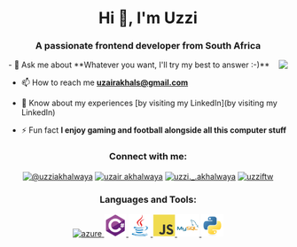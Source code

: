 <h1 align="center">Hi 👋, I'm Uzzi</h1>
<h3 align="center">A passionate frontend developer from South Africa</h3>
<img align="right" src="https://media.tenor.com/GfSX-u7VGM4AAAAC/coding.gif"></img>
- 💬 Ask me about **Whatever you want, I'll try my best to answer :-)**

- 📫 How to reach me **uzairakhals@gmail.com**

- 📄 Know about my experiences [by visiting my LinkedIn](by visiting my LinkedIn)

- ⚡ Fun fact **I enjoy gaming and football alongside all this computer stuff**

<h3 align="center">Connect with me:</h3>
<p align="center">
<a href="https://twitter.com/@uzziakhalwaya" target="blank"><img align="center" src="https://raw.githubusercontent.com/rahuldkjain/github-profile-readme-generator/master/src/images/icons/Social/twitter.svg" alt="@uzziakhalwaya" height="30" width="40" /></a>
<a href="https://linkedin.com/in/uzair akhalwaya" target="blank"><img align="center" src="https://raw.githubusercontent.com/rahuldkjain/github-profile-readme-generator/master/src/images/icons/Social/linked-in-alt.svg" alt="uzair akhalwaya" height="30" width="40" /></a>
<a href="https://instagram.com/uzzi._.akhalwaya" target="blank"><img align="center" src="https://raw.githubusercontent.com/rahuldkjain/github-profile-readme-generator/master/src/images/icons/Social/instagram.svg" alt="uzzi._.akhalwaya" height="30" width="40" /></a>
<a href="https://www.youtube.com/c/uzziftw" target="blank"><img align="center" src="https://raw.githubusercontent.com/rahuldkjain/github-profile-readme-generator/master/src/images/icons/Social/youtube.svg" alt="uzziftw" height="30" width="40" /></a>
</p>

<h3 align="center">Languages and Tools:</h3>
<p align="center"> <a href="https://azure.microsoft.com/en-in/" target="_blank" rel="noreferrer"> <img src="https://www.vectorlogo.zone/logos/microsoft_azure/microsoft_azure-icon.svg" alt="azure" width="40" height="40"/> </a> <a href="https://www.w3schools.com/cs/" target="_blank" rel="noreferrer"> <img src="https://raw.githubusercontent.com/devicons/devicon/master/icons/csharp/csharp-original.svg" alt="csharp" width="40" height="40"/> </a> <a href="https://www.java.com" target="_blank" rel="noreferrer"> <img src="https://raw.githubusercontent.com/devicons/devicon/master/icons/java/java-original.svg" alt="java" width="40" height="40"/> </a> <a href="https://developer.mozilla.org/en-US/docs/Web/JavaScript" target="_blank" rel="noreferrer"> <img src="https://raw.githubusercontent.com/devicons/devicon/master/icons/javascript/javascript-original.svg" alt="javascript" width="40" height="40"/> </a> <a href="https://www.mysql.com/" target="_blank" rel="noreferrer"> <img src="https://raw.githubusercontent.com/devicons/devicon/master/icons/mysql/mysql-original-wordmark.svg" alt="mysql" width="40" height="40"/> </a> <a href="https://www.python.org" target="_blank" rel="noreferrer"> <img src="https://raw.githubusercontent.com/devicons/devicon/master/icons/python/python-original.svg" alt="python" width="40" height="40"/> </a> </p>
